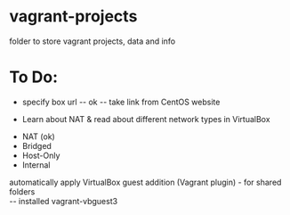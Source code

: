 # vagrant-projects
folder to store vagrant projects, data and info
# To Do:

* specify box url  --  ok -- take link from CentOS website


* Learn about NAT & read about different network types in VirtualBox
- NAT (ok)
- Bridged
- Host-Only
- Internal


















automatically apply VirtualBox guest addition (Vagrant plugin) - for shared folders  
  --  installed vagrant-vbguest3

